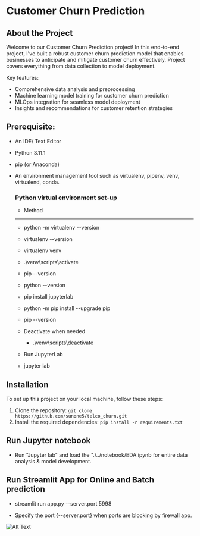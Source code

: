 # **Customer Churn Prediction**

## About the Project

Welcome to our Customer Churn Prediction project! In this end-to-end project, I've built a robust customer churn prediction model that enables businesses to anticipate and mitigate customer churn effectively. Project covers everything from data collection to model deployment.

Key features:
- Comprehensive data analysis and preprocessing
- Machine learning model training for customer churn prediction
- MLOps integration for seamless model deployment
- Insights and recommendations for customer retention strategies

## Prerequisite:

- An IDE/ Text Editor 
- Python 3.11.1 
- pip (or Anaconda)
- An environment management tool such as virtualenv, pipenv, venv, virtualend, conda.

    ### Python virtual environment set-up 
    - Method
    - -----------------------------
    - python -m virtualenv --version
    - virtualenv --version
    - virtualenv venv
    - .\venv\scripts\activate   
    - pip --version
    - python --version
    - pip install jupyterlab
    - python -m pip install --upgrade pip
    - pip --version
    - Deactivate when needed
      - .\venv\scripts\deactivate

    - Run JupyterLab 
    - jupyter lab

## Installation

To set up this project on your local machine, follow these steps:

1. Clone the repository: `git clone https://github.com/sunone5/telco_churn.git`
2. Install the required dependencies: `pip install -r requirements.txt`

## Run Jupyter notebook
 - Run "Jupyter lab" and load the "./../notebook/EDA.ipynb for entire data analysis & model development.

## Run Streamlit App for Online and Batch prediction
- streamlit run app.py --server.port 5998

* Specify the port {--server.port} when ports are blocking by firewall app.

![Alt Text](streamlit-app.gif)

